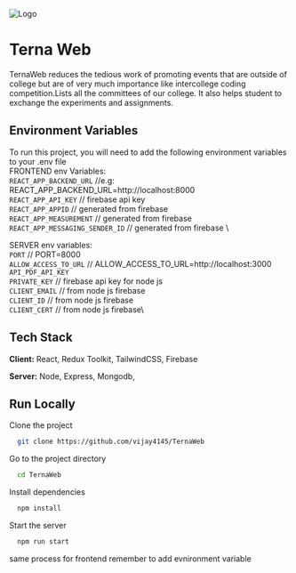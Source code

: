 
![Logo](https://firebasestorage.googleapis.com/v0/b/roommates-955ee.appspot.com/o/Your%20paragraph%20text%20(2).png?alt=media&token=0f5de39b-8b57-4f40-a2f4-1022c4214520) 
# Terna Web

TernaWeb reduces the tedious work of promoting events that are outside of college but are of very much importance like intercollege coding competition.Lists all the committees of our college. It also helps student to exchange the experiments and assignments.

## Environment Variables

To run this project, you will need to add the following environment variables to your .env file\
FRONTEND env Variables:\
`REACT_APP_BACKEND_URL`                      //e.g: REACT_APP_BACKEND_URL=http://localhost:8000 \
`REACT_APP_API_KEY`                          // firebase api key\
`REACT_APP_APPID`                            // generated from firebase\
`REACT_APP_MEASUREMENT`                      // generated from firebase\
`REACT_APP_MESSAGING_SENDER_ID`              // generated from firebase \

SERVER env variables:\
`PORT`                                       // PORT=8000\
`ALLOW_ACCESS_TO_URL`                        // ALLOW_ACCESS_TO_URL=http://localhost:3000 \
`API_PDF_API_KEY`\
`PRIVATE_KEY`                                // firebase api key for node js\
`CLIENT_EMAIL`                               // from node js firebase \
`CLIENT_ID`                                  // from node js firebase\
`CLIENT_CERT`                                // from node js firebase\


## Tech Stack

**Client:** React, Redux Toolkit, TailwindCSS, Firebase

**Server:** Node, Express, Mongodb, 



## Run Locally

Clone the project

```bash
  git clone https://github.com/vijay4145/TernaWeb
```

Go to the project directory

```bash
  cd TernaWeb
```

Install dependencies

```bash
  npm install
```

Start the server

```bash
  npm run start
```
same process for frontend remember to add evnironment variable
